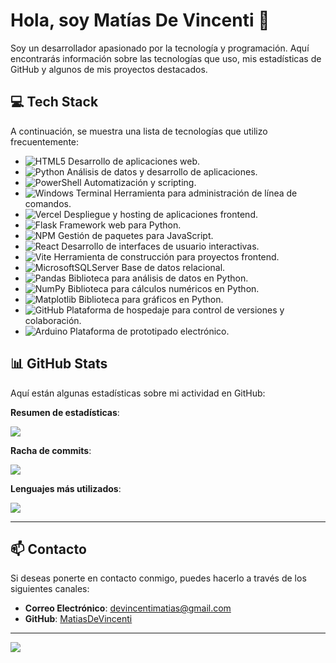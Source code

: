 # Hola, soy Matías De Vincenti 👋

Soy un desarrollador apasionado por la tecnología y programación. Aquí encontrarás información sobre las tecnologías que uso, mis estadísticas de GitHub y algunos de mis proyectos destacados. 

## 💻 Tech Stack

A continuación, se muestra una lista de tecnologías que utilizo frecuentemente:

- ![HTML5](https://img.shields.io/badge/html5-%23E34F26.svg?style=for-the-badge&logo=html5&logoColor=white) Desarrollo de aplicaciones web.
- ![Python](https://img.shields.io/badge/python-3670A0?style=for-the-badge&logo=python&logoColor=ffdd54) Análisis de datos y desarrollo de aplicaciones.
- ![PowerShell](https://img.shields.io/badge/PowerShell-%235391FE.svg?style=for-the-badge&logo=powershell&logoColor=white) Automatización y scripting.
- ![Windows Terminal](https://img.shields.io/badge/Windows%20Terminal-%234D4D4D.svg?style=for-the-badge&logo=windows-terminal&logoColor=white) Herramienta para administración de línea de comandos.
- ![Vercel](https://img.shields.io/badge/vercel-%23000000.svg?style=for-the-badge&logo=vercel&logoColor=white) Despliegue y hosting de aplicaciones frontend.
- ![Flask](https://img.shields.io/badge/flask-%23000.svg?style=for-the-badge&logo=flask&logoColor=white) Framework web para Python.
- ![NPM](https://img.shields.io/badge/NPM-%23CB3837.svg?style=for-the-badge&logo=npm&logoColor=white) Gestión de paquetes para JavaScript.
- ![React](https://img.shields.io/badge/react-%2320232a.svg?style=for-the-badge&logo=react&logoColor=%2361DAFB) Desarrollo de interfaces de usuario interactivas.
- ![Vite](https://img.shields.io/badge/vite-%23646CFF.svg?style=for-the-badge&logo=vite&logoColor=white) Herramienta de construcción para proyectos frontend.
- ![MicrosoftSQLServer](https://img.shields.io/badge/Microsoft%20SQL%20Server-CC2927?style=for-the-badge&logo=microsoft%20sql%20server&logoColor=white) Base de datos relacional.
- ![Pandas](https://img.shields.io/badge/pandas-%23150458.svg?style=for-the-badge&logo=pandas&logoColor=white) Biblioteca para análisis de datos en Python.
- ![NumPy](https://img.shields.io/badge/numpy-%23013243.svg?style=for-the-badge&logo=numpy&logoColor=white) Biblioteca para cálculos numéricos en Python.
- ![Matplotlib](https://img.shields.io/badge/Matplotlib-%23ffffff.svg?style=for-the-badge&logo=Matplotlib&logoColor=black) Biblioteca para gráficos en Python.
- ![GitHub](https://img.shields.io/badge/github-%23121011.svg?style=for-the-badge&logo=github&logoColor=white) Plataforma de hospedaje para control de versiones y colaboración.
- ![Arduino](https://img.shields.io/badge/-Arduino-00979D?style=for-the-badge&logo=Arduino&logoColor=white) Plataforma de prototipado electrónico.

## 📊 GitHub Stats

Aquí están algunas estadísticas sobre mi actividad en GitHub:

**Resumen de estadísticas**:

![](https://github-readme-stats.vercel.app/api?username=MatiasDeVincenti&theme=synthwave&hide_border=false&include_all_commits=true&count_private=false)

**Racha de commits**:

![](https://github-readme-streak-stats.herokuapp.com/?user=MatiasDeVincenti&theme=synthwave&hide_border=false)

**Lenguajes más utilizados**:

![](https://github-readme-stats.vercel.app/api/top-langs/?username=MatiasDeVincenti&theme=synthwave&hide_border=false&include_all_commits=true&count_private=false&layout=compact)

---
## 📫 Contacto

Si deseas ponerte en contacto conmigo, puedes hacerlo a través de los siguientes canales:

- **Correo Electrónico**: [devincentimatias@gmail.com](mailto:devincentimatias@gmail.com)
- **GitHub**: [MatiasDeVincenti](https://github.com/MatiasDeVincenti)

---

[![](https://visitcount.itsvg.in/api?id=MatiasDeVincenti&label=Profile%20Views&color=2&icon=5&pretty=true)](https://visitcount.itsvg.in)

<!-- Proudly created with GPRM ( https://gprm.itsvg.in ) -->
